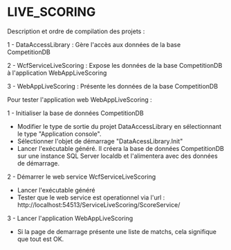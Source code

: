 # LIVE_SCORING

Description et ordre de compilation des projets :

1 - DataAccessLibrary : Gère l'accès aux données de la base CompetitionDB 

2 - WcfServiceLiveScoring : Expose les données de la base CompetitionDB à l'application WebAppLiveScoring

3 - WebAppLiveScoring : Présente les données de la base CompetitionDB


Pour tester l'application web WebAppLiveScoring :

1 - Initialiser la base de données CompetitionDB

- Modifier le type de sortie du projet DataAccessLibrary en sélectionnant le type "Application console".
- Sélectionner l'objet de démarrage "DataAcessLibrary.Init"
- Lancer l'exécutable généré. Il créera la base de données CompetitionDB sur une instance SQL Server localdb et l'alimentera avec des   données de démarrage.

2 - Démarrer le web service WcfServiceLiveScoring 

- Lancer l'exécutable généré
- Tester que le web service est operationnel via l'url : http://localhost:54513/ServiceLiveScoring/ScoreService/

3 - Lancer l'application WebAppLiveScoring

- Si la page de demarrage présente une liste de matchs, cela signifique que tout est OK. 
